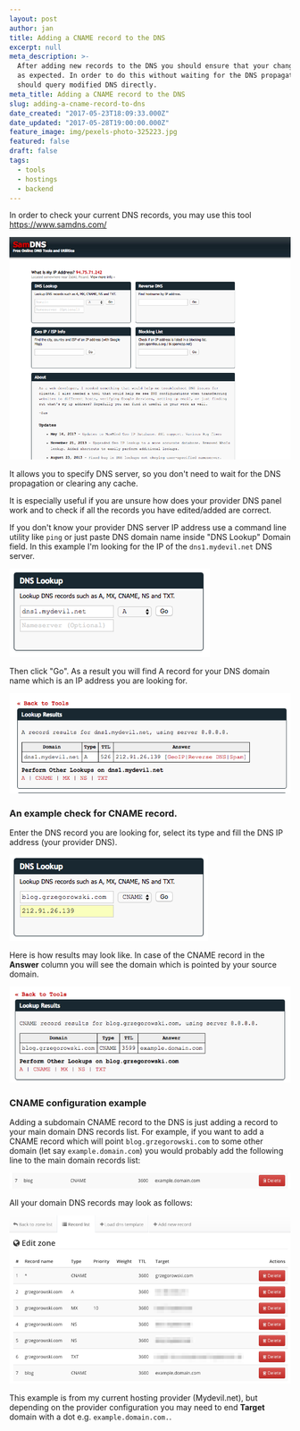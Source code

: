 ```yaml
---
layout: post
author: jan
title: Adding a CNAME record to the DNS
excerpt: null
meta_description: >-
  After adding new records to the DNS you should ensure that your changes works
  as expected. In order to do this without waiting for the DNS propagation you
  should query modified DNS directly.
meta_title: Adding a CNAME record to the DNS
slug: adding-a-cname-record-to-dns
date_created: "2017-05-23T18:09:33.000Z"
date_updated: "2017-05-28T19:00:00.000Z"
feature_image: img/pexels-photo-325223.jpg
featured: false
draft: false
tags:
  - tools
  - hostings
  - backend
---
```


In order to check your current DNS records, you may use this tool https://www.samdns.com/

![DNS records checking tool](img/dns_records_checking_tool.png)

It allows you to specify DNS server, so you don't need to wait for the DNS propagation or clearing any cache.

It is especially useful if you are unsure how does your provider DNS panel work and to check if all the records you have edited/added are correct.

If you don't know your provider DNS server IP address use a command line utility like `ping` or just paste DNS domain name inside "DNS Lookup" Domain field. In this example I'm looking for the IP of the `dns1.mydevil.net` DNS server.

![Looking for DNS IP address](img/dns_find_ip.png)

Then click "Go". As a result you will find A record for your DNS domain name which is an IP address you are looking for.

![DNS server IP address](img/dns_lookup_result.png)

### An example check for CNAME record.

Enter the DNS record you are looking for, select its type and fill the DNS IP address (your provider DNS).

![DNS CNAME check](img/dns_cname_checking.png)

Here is how results may look like. In case of the CNAME record in the **Answer** column you will see the domain which is pointed by your source domain.

![DNS CNAME check result](img/dns_cname_check_results.png)

### CNAME configuration example

Adding a subdomain CNAME record to the DNS is just adding a record to your main domain DNS records list. For example, if you want to add a CNAME record which will point `blog.grzegorowski.com` to some other domain (let say `example.domain.com`) you would probably add the following line to the main domain records list:

![CNAME record](img/cname_record.png)

All your domain DNS records may look as follows:

![CNAME record - domain DNS records list](img/cname_record_domain_records_list.png)

This example is from my current hosting provider (Mydevil.net), but depending on the provider configuration you may need to end **Target** domain with a dot e.g. `example.domain.com.`.
